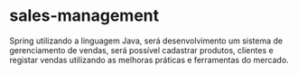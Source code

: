 # sales-management
Spring utilizando a linguagem Java, será desenvolvimento um sistema de gerenciamento de vendas, será possível cadastrar produtos, clientes e registar vendas utilizando as melhoras práticas e ferramentas do mercado.
